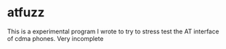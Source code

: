 # atfuzz

This is a experimental program I wrote to try to stress test the AT interface of cdma phones. Very incomplete
